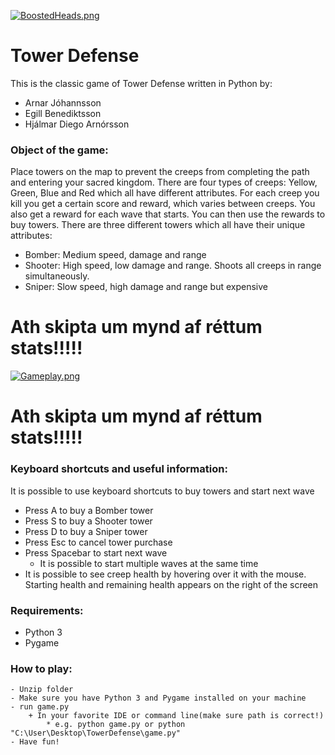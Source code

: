 [![BoostedHeads.png](https://s30.postimg.org/b6k0ud1j5/Boosted_Heads.png)](https://postimg.org/image/qf9y84v7h/)


# Tower Defense

This is the classic game of Tower Defense written in Python by:
- Arnar Jóhannsson    
- Egill Benediktsson
- Hjálmar Diego Arnórsson
    
### Object of the game:
Place towers on the map to prevent the creeps from completing the path and entering your sacred kingdom.
There are four types of creeps: Yellow, Green, Blue and Red which all have different attributes.
For each creep you kill you get a certain score and reward, which varies between creeps.
You also get a reward for each wave that starts. You can then use the rewards to buy towers.
There are three different towers which all have their unique attributes:
- Bomber: Medium speed, damage and range
- Shooter: High speed, low damage and range. Shoots all creeps in range simultaneously.
- Sniper: Slow speed, high damage and range but expensive

# Ath skipta um mynd af réttum stats!!!!!

[![Gameplay.png](https://s27.postimg.org/3jo3a7p9f/Gameplay.png)](https://postimg.org/image/7sstcdsin/)

# Ath skipta um mynd af réttum stats!!!!!


### Keyboard shortcuts and useful information:
It is possible to use keyboard shortcuts to buy towers and start next wave
- Press A to buy a Bomber tower
- Press S to buy a Shooter tower
- Press D to buy a Sniper tower
- Press Esc to cancel tower purchase
- Press Spacebar to start next wave
	- It is possible to start multiple waves at the same time
- It is possible to see creep health by hovering over it with the mouse. Starting health and remaining health appears on the right of the screen

### Requirements:
- Python 3
- Pygame

### How to play:
    - Unzip folder
    - Make sure you have Python 3 and Pygame installed on your machine
    - run game.py
        + In your favorite IDE or command line(make sure path is correct!)
            * e.g. python game.py or python "C:\User\Desktop\TowerDefense\game.py"
    - Have fun!